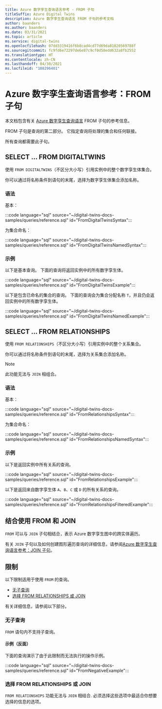 ```yaml
---
title: Azure 数字孪生查询语言参考 - FROM 子句
titleSuffix: Azure Digital Twins
description: Azure 数字孪生查询语言 FROM 子句的参考文档
author: baanders
ms.author: baanders
ms.date: 03/31/2021
ms.topic: article
ms.service: digital-twins
ms.openlocfilehash: 07dd3319416f6b8cad4cd77d69da81020569788f
ms.sourcegitcommit: fc9fd6e72297de6e87c9cf0d58edd632a8fb2552
ms.translationtype: HT
ms.contentlocale: zh-CN
ms.lasthandoff: 04/30/2021
ms.locfileid: "108296401"
---
```

# <a name="azure-digital-twins-query-language-reference-from-clause"></a>Azure 数字孪生查询语言参考：FROM 子句

本文档包含有关 [Azure 数字孪生查询语言](concepts-query-language.md) FROM 子句的参考信息。

FROM 子句是查询的第二部分。 它指定查询将处理的集合和任何联接。

所有查询都需要此子句。

## <a name="select--from-digitaltwins"></a>SELECT ... FROM DIGITALTWINS

使用 `FROM DIGITALTWINS`（不区分大小写）引用实例中的整个数字孪生体集合。

你可以通过将名称条件到语句的末尾，选择为数字孪生体集合添加名称。

### <a name="syntax"></a>语法

基本：

:::code language="sql" source="~/digital-twins-docs-samples/queries/reference.sql" id="FromDigitalTwinsSyntax":::

为集合命名：

:::code language="sql" source="~/digital-twins-docs-samples/queries/reference.sql" id="FromDigitalTwinsNamedSyntax":::

### <a name="examples"></a>示例

以下是基本查询。 下面的查询将返回实例中的所有数字孪生体。 

:::code language="sql" source="~/digital-twins-docs-samples/queries/reference.sql" id="FromDigitalTwinsExample":::

以下是包含已命名的集合的查询。 下面的查询会为集合分配名称 `T`，并且仍会返回实例中的所有数字孪生体。

:::code language="sql" source="~/digital-twins-docs-samples/queries/reference.sql" id="FromDigitalTwinsNamedExample":::

## <a name="select--from-relationships"></a>SELECT ... FROM RELATIONSHIPS

使用 `FROM RELATIONSHIPS`（不区分大小写）引用实例中的整个关系集合。

你可以通过将名称条件到语句的末尾，选择为关系集合添加名称。

>[!NOTE]
> 此功能无法与 `JOIN` 相组合。

### <a name="syntax"></a>语法

基本：

:::code language="sql" source="~/digital-twins-docs-samples/queries/reference.sql" id="FromRelationshipsSyntax":::

为集合命名：

:::code language="sql" source="~/digital-twins-docs-samples/queries/reference.sql" id="FromRelationshipsNamedSyntax":::

### <a name="examples"></a>示例

以下是返回实例中所有关系的查询。 

:::code language="sql" source="~/digital-twins-docs-samples/queries/reference.sql" id="FromRelationshipsExample":::

以下是返回来自数字孪生体 `A`、`B`、`C` 或 `D` 的所有关系的查询。

:::code language="sql" source="~/digital-twins-docs-samples/queries/reference.sql" id="FromRelationshipsFilteredExample":::

## <a name="using-from-and-join-together"></a>结合使用 FROM 和 JOIN

`FROM` 可以与 `JOIN` 子句相结合，表示 Azure 数字孪生图中的跨实体遍历。

有关 `JOIN` 子句以及如何创建图形遍历查询的详细信息，请参阅[Azure 数字孪生查询语言参考：JOIN 子句](reference-query-clause-join.md)。

## <a name="limitations"></a>限制

以下限制适用于使用 `FROM` 的查询。
* [无子查询](#no-subqueries)
* [选择 FROM RELATIONSHIPS 或 JOIN](#choose-from-relationships-or-join)

有关详细信息，请参阅以下部分。

### <a name="no-subqueries"></a>无子查询

`FROM` 语句内不支持子查询。

#### <a name="example-negative"></a>示例（反面）

下面的查询演示了由于此限制而无法执行的操作示例。

:::code language="sql" source="~/digital-twins-docs-samples/queries/reference.sql" id="FromNegativeExample":::

### <a name="choose-from-relationships-or-join"></a>选择 FROM RELATIONSHIPS 或 JOIN

`FROM RELATIONSHIPS` 功能无法与 `JOIN` 相结合. 必须选择这些选项中最适合你想要选择的信息的选项。


